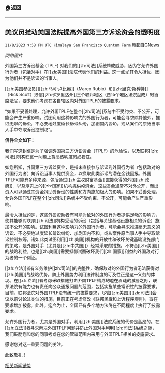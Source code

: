 ###  [:house:返回](README.md)
---


## 美议员推动美国法院提高外国第三方诉讼资金的透明度
`11/8/2023 9:58 PM UTC Himalaya San Francisco Quantum Farm` [轉載自GNews](https://gnews.org/articles/1945376)

*网络图片*

外国第三方诉讼基金 (TPLF) 对我们的[[zh:司法]]系统构成威胁，因为它允许外国行为者（包括对手）在[[zh:美国]]法院代表他们的利益。这一点尤其令人担忧，因为他们并不是诉讼的当事人。

[[zh:美国参议员]][[zh:马可·卢比奥]]（Marco Rubio）和[[zh:里克·斯科特]]（Rick Scott）致信[[zh:佛罗里达州]]三个联邦地区（由15个地区法院组成）的首席法官，要求他们考虑在各自辖区内对外国TPLF的披露要求。

“如果不妥善处理，允许外国TPLF在整个[[zh:司法]]系统中不受约束、不公开，可能会产生严重影响。试图利用这种影响力的外国行为者，可能会寻求除其他外，推进无聊的诉讼，不必要地过度延长诉讼纠纷，加剧国内言论，或从案件的原始当事人手中夺取诉讼控制权”。

**信件全文如下：**

我们写这封信是为了强调外国第三方诉讼资金（TPLF）的危险性，以及联邦[[zh:司法]]机构在这一问题上提高透明度的必要性。

如您所知，外国第三方诉讼资金，是指未直接参与诉讼的外国行为者（包括敌对的外国行为者）向诉讼当事人提供资金，以换取此类诉讼的潜在金钱回报。外国TPLF可能有多种来源，包括通过[[zh:主权财富基金]]直接获得的外国[[zh:政府]]、以及事实上的[[zh:国家]]机构提供的资金。这些基金通常不对外公开，而出资人可以通过其资金捐助对诉讼的性质和方向施加极大的影响。如果不妥善处理，允许外国TPLF在整个[[zh:司法]]系统中不受约束、不公开，可能会产生严重影响。

最令人担忧的是，这些外国资助者有可能为敌对的外国行为者提供足够的影响力，使其能够对联邦[[zh:司法]]机构受理的诉讼（包括与关键基础设施相关的诉讼）施加不公开的影响。试图利用这种影响力的外国行为者，可能会寻求推进毫无意义的诉讼、不必要地过度延长诉讼纠纷、加剧国内不和，或从案件原当事人手中夺取诉讼控制权等。诸如此类试图利用[[zh:美国]]机构的开放性和破坏关键基础设施部门的策略，是外国对手（尤其是[[zh:中共国]]）经常采取的措施，不符合[[zh:美国]]的战略利益，也是[[zh:美国]]需要抵御试图破坏我们[[zh:国家]]利益的外国敌对行为者的一个例证。

[[zh:立法]]者有义务维护[[zh:司法]]的完整性，确保敌对的外国行为者无法获得对[[zh:美国]]的战略优势。防止外国势力利用法律制度的可及性正是这一义务的体现。在[[zh:立法]]者考虑采取措施打击外国TPLF构成的迫在眉睫的威胁之际，联邦法院有能力也有责任向公众通报问题的范围，包括实施某些常识性的披露要求。目前，联邦法院对外国TPLF没有统一的披露要求，尽管[[zh:美国]][[zh:司法]]会议以前讨论过类似的措施，目前正在考虑修改《联邦民事和上诉程序规则》，旨在要求增加披露。此外，迄今为止，全国已有多个地方法院在不同程度上执行了披露要求。

允许外国行为者，尤其是外国对手，利用[[zh:美国]]法院系统的代价是高昂的。在[[zh:立法]]者寻求解决外国TPLF问题并防止外国对手利用[[zh:司法]]系统之际，我们鼓励您和您的同事考虑在您的管辖范围内采用与外国TPLF相关的披露要求。

感谢您对这一重要问题的关注。

此致敬礼！


[相关新闻链接](https://www.rubio.senate.gov/rubio-scott-push-for-transparency-for-foreign-third-party-litigation-funding-in-u-s-courts/)
